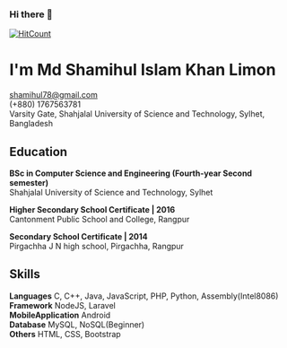 ### Hi there 👋
[![HitCount](http://hits.dwyl.com/limon78/limon78.svg)](http://hits.dwyl.com/limon78/limon78)

# I'm Md Shamihul Islam Khan Limon
shamihul78@gmail.com </br>
(+880) 1767563781 </br>
Varsity Gate, Shahjalal University of Science and Technology, Sylhet, Bangladesh


## Education
**BSc in Computer Science and Engineering (Fourth-year Second semester)** </br>
Shahjalal University of Science and Technology, Sylhet

**Higher Secondary School Certificate | 2016** </br>
Cantonment Public School and College, Rangpur

**Secondary School Certificate | 2014** </br>
Pirgachha J N high school, Pirgachha, Rangpur </br>


## Skills
**Languages** C, C++, Java, JavaScript, PHP, Python, Assembly(Intel8086) </br>
**Framework** NodeJS, Laravel </br>
**MobileApplication** Android </br>
**Database** MySQL, NoSQL(Beginner) </br>
**Others** HTML, CSS, Bootstrap </br>




<!--
**limon78/limon78** is a ✨ _special_ ✨ repository because its `README.md` (this file) appears on your GitHub profile.

Here are some ideas to get you started:

- 🔭 I'm always looking for challenging work opportunities ahead
- 🌱 I am an undergraduate student
- 👯 I’m looking to collaborate on ...
- 🤔 I’m looking for help with ...
- 💬 Ask me about ...
- 📫 How to reach me: ...
- 😄 Pronouns: ...
- ⚡ Fun fact: ...
-->
